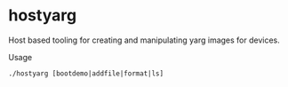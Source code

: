 # hostyarg

Host based tooling for creating and manipulating yarg images for devices.

Usage

```
./hostyarg [bootdemo|addfile|format|ls]
```
